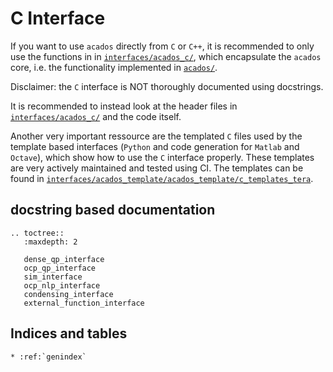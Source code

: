 # C Interface

If you want to use `acados` directly from `C` or `C++`, it is recommended to only use the functions in in [`interfaces/acados_c/`](https://github.com/acados/acados/tree/master/interfaces/acados_c), which encapsulate the `acados` core, i.e. the functionality implemented in [`acados/`](https://github.com/acados/acados/tree/master/acados).

Disclaimer: the `C` interface is NOT thoroughly documented using docstrings.

It is recommended to instead look at the header files in [`interfaces/acados_c/`](https://github.com/acados/acados/tree/master/interfaces/acados_c) and the code itself.

Another very important ressource are the templated `C` files used by the template based interfaces (`Python` and code generation for `Matlab` and `Octave`), which show how to use the `C` interface properly.
These templates are very actively maintained and tested using CI.
The templates can be found in [`interfaces/acados_template/acados_template/c_templates_tera`](https://github.com/acados/acados/tree/master/interfaces/acados_template/acados_template/c_templates_tera).


## docstring based documentation
```eval_rst
.. toctree::
   :maxdepth: 2

   dense_qp_interface
   ocp_qp_interface
   sim_interface
   ocp_nlp_interface
   condensing_interface
   external_function_interface
```

## Indices and tables

```eval_rst
* :ref:`genindex`
```

